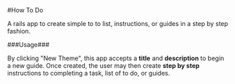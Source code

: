 #How To Do

A rails app to create simple to to list, instructions, or guides in a step by
step fashion.

###Usage###

By clicking "New Theme", this app accepts a <strong>title</strong> and
<strong>description</strong> to begin a new guide.  Once created,
the user may then create <strong>step by step</strong>
instructions to completing a task, list of to do, or guides.
